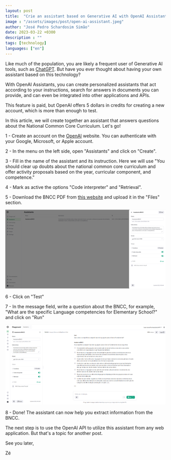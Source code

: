```yaml
---
layout: post
title:  "Crie an assistant based on Generative AI with OpenAI Assistants"
image : "/assets/images/post/open-ai-assistant.jpeg"
author: "José Pedro Schardosim Simão"
date: 2023-03-22 +0300
description : ""
tags: [technology]
languages: ["en"]
---
```


Like much of the population, you are likely a frequent user of Generative AI tools, such as [ChatGPT](https://chat.openai.com/). But have you ever thought about having your own assistant based on this technology?
<!-- more -->

With OpenAI Assistants, you can create personalized assistants that act according to your instructions, search for answers in documents you can provide, and can even be integrated into other applications and APIs.

This feature is paid, but OpenAI offers 5 dollars in credits for creating a new account, which is more than enough to test.

In this article, we will create together an assistant that answers questions about the National Common Core Curriculum. Let's go!

1 - Create an account on the [OpenAI](https://platform.openai.com/signup) website. You can authenticate with your Google, Microsoft, or Apple account.

2 - In the menu on the left side, open "Assistants" and click on "Create".

3 - Fill in the name of the assistant and its instruction. Here we will use "You should clear up doubts about the national common core curriculum and offer activity proposals based on the year, curricular component, and competence."

4 - Mark as active the options "Code interpreter" and "Retrieval".

5 - Download the BNCC PDF from [this website](http://download.basenacionalcomum.mec.gov.br/) and upload it in the "Files" section.

![OpenAI Image](/assets/images/post/assistants-1.png)

6 - Click on "Test"

7 - In the message field, write a question about the BNCC, for example, "What are the specific Language competencies for Elementary School?" and click on "Run"

![OpenAI Image](/assets/images/post/assistants-2.png)

8 - Done! The assistant can now help you extract information from the BNCC.

The next step is to use the OpenAI API to utilize this assistant from any web application. But that's a topic for another post.

See you later,

Zé
